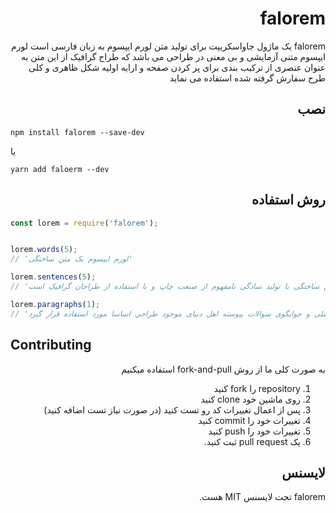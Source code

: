 <h1 dir="rtl">falorem</h1>

<p dir="rtl">
falorem یک ماژول جاواسکریپت برای تولید متن لورم ایپسوم به زبان فارسی است
لورم ایپسوم متنی آزمایشی و بی معنی در طراحی می باشد که طراح گرافیک از این متن به عنوان عنصری از ترکیب بندی برای پر کردن صفحه و ارایه اولیه شکل ظاهری و کلی طرح سفارش گرفته شده استفاده می نماید
</p>

<h2 dir="rtl">
نصب
</h2>

`npm install falorem --save-dev`

یا

`yarn add faloerm --dev`

<h2 dir="rtl">
روش استفاده
</h2>

```javascript
const lorem = require('falorem');


lorem.words(5);
// 'لورم ایپسوم یک متن ساختگی'

lorem.sentences(5);
// 'لورم ایپسوم متن ساختگی با تولید سادگی نامفهوم از صنعت چاپ و با استفاده از طراحان گرافیک است.'

lorem.paragraphs(1);
// 'لورم ایپسوم متن ساختگی با تولید سادگی نامفهوم از صنعت چاپ و با استفاده از طراحان گرافیک است. چاپگرها و متون بلکه روزنامه و مجله در ستون و سطرآنچنان که لازم است و برای شرایط فعلی تکنولوژی مورد نیاز و کاربردهای متنوع با هدف بهبود ابزارهای کاربردی می باشد. کتابهای زیادی در شصت و سه درصد گذشته، حال و آینده شناخت فراوان جامعه و متخصصان را می طلبد تا با نرم افزارها شناخت بیشتری را برای طراحان رایانه ای علی الخصوص طراحان خلاقی و فرهنگ پیشرو در زبان فارسی ایجاد کرد. در این صورت می توان امید داشت که تمام و دشواری موجود در ارائه راهکارها و شرایط سخت تایپ به پایان رسد و زمان مورد نیاز شامل حروفچینی دستاوردهای اصلی و جوابگوی سوالات پیوسته اهل دنیای موجود طراحی اساسا مورد استفاده قرار گیرد'

```

## Contributing

<p dir="rtl">به صورت کلی ما از روش fork-and-pull استفاده میکنیم</p>

<ol dir="rtl">
  <li>repository را fork کنید</li>
  <li>روی ماشین خود clone کنید</li>
  <li>پس از اعمال تغییرات کد رو تست کنید (در صورت نیاز تست اضافه کنید)</li>
  <li>تغییرات خود را commit کنید</li>
  <li>تغییرات خود را push کنید</li>
  <li>یک pull request ثبت کنید.</li>
</ol>

<h2 dir="rtl">لایسنس</h2>

<p dir="rtl">
falorem تحت لایسنس MIT هست.
</p>

